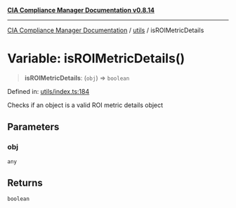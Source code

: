 [**CIA Compliance Manager Documentation v0.8.14**](../../README.md)

***

[CIA Compliance Manager Documentation](../../modules.md) / [utils](../README.md) / isROIMetricDetails

# Variable: isROIMetricDetails()

> **isROIMetricDetails**: (`obj`) => `boolean`

Defined in: [utils/index.ts:184](https://github.com/Hack23/cia-compliance-manager/blob/257dd569f432a46611a1746c832a7e3d29232229/src/utils/index.ts#L184)

Checks if an object is a valid ROI metric details object

## Parameters

### obj

`any`

## Returns

`boolean`
